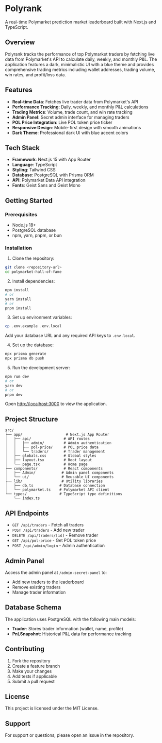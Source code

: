 # Polyrank

A real-time Polymarket prediction market leaderboard built with Next.js and TypeScript.

## Overview

Polyrank tracks the performance of top Polymarket traders by fetching live data from Polymarket's API to calculate daily, weekly, and monthly P&L. The application features a dark, minimalistic UI with a blue theme and provides comprehensive trading metrics including wallet addresses, trading volume, win rates, and profit/loss data.

## Features

- **Real-time Data**: Fetches live trader data from Polymarket's API
- **Performance Tracking**: Daily, weekly, and monthly P&L calculations
- **Trading Metrics**: Volume, trade count, and win rate tracking
- **Admin Panel**: Secret admin interface for managing traders
- **POL Price Integration**: Live POL token price ticker
- **Responsive Design**: Mobile-first design with smooth animations
- **Dark Theme**: Professional dark UI with blue accent colors

## Tech Stack

- **Framework**: Next.js 15 with App Router
- **Language**: TypeScript
- **Styling**: Tailwind CSS
- **Database**: PostgreSQL with Prisma ORM
- **API**: Polymarket Data API integration
- **Fonts**: Geist Sans and Geist Mono

## Getting Started

### Prerequisites

- Node.js 18+ 
- PostgreSQL database
- npm, yarn, pnpm, or bun

### Installation

1. Clone the repository:
```bash
git clone <repository-url>
cd polymarket-hall-of-fame
```

2. Install dependencies:
```bash
npm install
# or
yarn install
# or
pnpm install
```

3. Set up environment variables:
```bash
cp .env.example .env.local
```

Add your database URL and any required API keys to `.env.local`.

4. Set up the database:
```bash
npx prisma generate
npx prisma db push
```

5. Run the development server:
```bash
npm run dev
# or
yarn dev
# or
pnpm dev
```

Open [http://localhost:3000](http://localhost:3000) to view the application.

## Project Structure

```
src/
├── app/                    # Next.js App Router
│   ├── api/               # API routes
│   │   ├── admin/         # Admin authentication
│   │   ├── pol-price/     # POL price data
│   │   └── traders/       # Trader management
│   ├── globals.css        # Global styles
│   ├── layout.tsx         # Root layout
│   └── page.tsx           # Home page
├── components/            # React components
│   ├── Admin/            # Admin panel components
│   └── ui/               # Reusable UI components
├── lib/                  # Utility libraries
│   ├── db.ts            # Database connection
│   └── polymarket.ts    # Polymarket API client
└── types/               # TypeScript type definitions
    └── index.ts
```

## API Endpoints

- `GET /api/traders` - Fetch all traders
- `POST /api/traders` - Add new trader
- `DELETE /api/traders/[id]` - Remove trader
- `GET /api/pol-price` - Get POL token price
- `POST /api/admin/login` - Admin authentication

## Admin Panel

Access the admin panel at `/admin-secret-panel` to:
- Add new traders to the leaderboard
- Remove existing traders
- Manage trader information

## Database Schema

The application uses PostgreSQL with the following main models:

- **Trader**: Stores trader information (wallet, name, profile)
- **PnLSnapshot**: Historical P&L data for performance tracking

## Contributing

1. Fork the repository
2. Create a feature branch
3. Make your changes
4. Add tests if applicable
5. Submit a pull request

## License

This project is licensed under the MIT License.

## Support

For support or questions, please open an issue in the repository.
